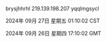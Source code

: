 brysjhhrhl 219.139.198.207 yqqlmgsycl

2024年 09月 27日 星期五 01:10:02 CST

2024年 09月 26日 星期四 17:10:02 GMT
